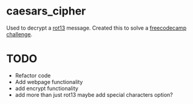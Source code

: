 # caesars_cipher
Used to decrypt a [rot13](https://en.wikipedia.org/wiki/ROT13) message. Created this to solve a [freecodecamp challenge](https://www.freecodecamp.org/learn/javascript-algorithms-and-data-structures/javascript-algorithms-and-data-structures-projects/caesars-cipher).

# TODO
- Refactor code
- Add webpage functionality
- add encrypt functionality
- add more than just rot13 maybe add special characters option?
